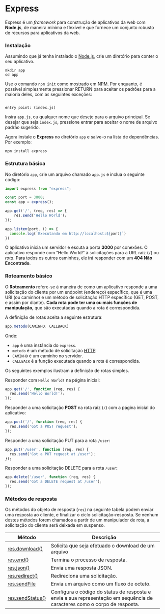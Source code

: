 # Express

Express é um _framework_ para construção de aplicativos da web com **Node.js**, de maneira mínima e flexível e que fornece um conjunto robusto de recursos para aplicativos da web.

### Instalação

Assumindo que já tenha instalado o [Node.js](nodejs.md), crie um diretório para conter o seu aplicativo.

```
mkdir app
cd app
```

Use o comando `npm init` como mostrado em [NPM](npm.md). Por enquanto, é possível simplesmente pressionar RETURN para aceitar os padrões para a maioria deles, com as seguintes exceções:

```

entry point: (index.js)

```

Insira `app.js`, ou qualquer nome que deseje para o arquivo principal. Se desejar que seja `index.js`, pressione entrar para aceitar o nome de arquivo padrão sugerido.

Agora instale o **Express** no diretório `app` e salve-o na lista de dependências. Por exemplo:

```
npm install express
```

### Estrutura básica

No diretório `app`, crie um arquivo chamado `app.js` e inclua o seguinte código:

```javascript
import express from "express";

const port = 3000;
const app = express();

app.get('/', (req, res) => {
	res.send('Hello World');
});

app.listen(port, () => {
  console.log(`Executando em http://localhost:${port}`)
})

```

O aplicativo inicia um servidor e escuta a porta **3000** por conexões. O aplicativo responde com “Hello World!” à solicitações para a URL raiz (`/`) ou _rota_. Para todos os outros caminhos, ele irá responder com um **404 Não Encontrado**.

### Roteamento básico

O **Roteamento** refere-se à maneira de como um aplicativo responde a uma solicitação do cliente por um endpoint (endereço) específico, que é uma URI (ou caminho) e um método de solicitação HTTP específico (GET, POST, e assim por diante). **Cada rota pode ter uma ou mais funções de manipulação**, que são executadas quando a rota é correspondida.

A definição de rotas aceita a seguinte estrutura:

```javascript
app.metodo(CAMINHO, CALLBACK)
```

Onde:

* `app` é uma instância do `express`.
* `metodo` é um método de solicitação [HTTP](recursos-avancados/fetch-e-http.md).
* `CAMINHO` é um caminho no servidor.
* `CALLBACK` é a função executada quando a rota é correspondida.

Os seguintes exemplos ilustram a definição de rotas simples.

Responder com `Hello World!` na página inicial:

```javascript
app.get('/', function (req, res) {
  res.send('Hello World!');
});
```

Responder a uma solicitação **POST** na rota raiz (`/`) com a página inicial do aplicativo:

```javascript
app.post('/', function (req, res) {
  res.send('Got a POST request');
});
```

Responder a uma solicitação PUT para a rota `/user`:

```javascript
app.put('/user', function (req, res) {
  res.send('Got a PUT request at /user');
});
```

Responder a uma solicitação DELETE para a rota `/user`:

```javascript
app.delete('/user', function (req, res) {
  res.send('Got a DELETE request at /user');
});
```

### Métodos de resposta <a href="#response-methods" id="response-methods"></a>

Os métodos do objeto de resposta (`res`) na seguinte tabela podem enviar uma resposta ao cliente, e finalizar o ciclo solicitação-resposta. Se nenhum destes métodos forem chamados a partir de um manipulador de rota, a solicitação do cliente será deixada em suspenso.

| Método                                                                     | Descrição                                                                                                                 |
| -------------------------------------------------------------------------- | ------------------------------------------------------------------------------------------------------------------------- |
| [res.download()](https://expressjs.com/pt-br/4x/api.html#res.download)     | Solicita que seja efetuado o download de um arquivo                                                                       |
| [res.end()](https://expressjs.com/pt-br/4x/api.html#res.end)               | Termina o processo de resposta.                                                                                           |
| [res.json()](https://expressjs.com/pt-br/4x/api.html#res.json)             | Envia uma resposta JSON.                                                                                                  |
| [res.redirect()](https://expressjs.com/pt-br/4x/api.html#res.redirect)     | Redireciona uma solicitação.                                                                                              |
| [res.sendFile](https://expressjs.com/pt-br/4x/api.html#res.sendFile)       | Envia um arquivo como um fluxo de octeto.                                                                                 |
| [res.sendStatus()](https://expressjs.com/pt-br/4x/api.html#res.sendStatus) | Configura o código do status de resposta e envia a sua representação em sequência de caracteres como o corpo de resposta. |

